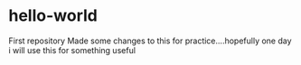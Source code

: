 # hello-world
First repository
Made some changes to this for practice....hopefully one day i will use this for something useful
